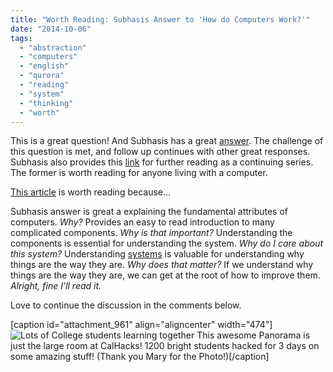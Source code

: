 ```yaml
---
title: "Worth Reading: Subhasis Answer to 'How do Computers Work?'"
date: "2014-10-06"
tags: 
  - "abstraction"
  - "computers"
  - "english"
  - "qurora"
  - "reading"
  - "system"
  - "thinking"
  - "worth"
---
```


This is a great question! And Subhasis has a great [answer](http://www.quora.com/Computer-Science/How-does-a-computer-chip-work/answer/Subhasis-Das?share=1 "Quora Link for Answer "). The challenge of this question is met, and follow up continues with other great responses. Subhasis also provides this [link](http://cpuarch.quora.com/ "CPU Architecture") for further reading as a continuing series. The former is worth reading for anyone living with a computer.

[This article](http://www.quora.com/Computer-Science/How-does-a-computer-chip-work/answer/Subhasis-Das?share=1 "Link to Answer Again") is worth reading because...

Subhasis answer is great a explaining the fundamental attributes of computers. _Why?_ Provides an easy to read introduction to many complicated components. _Why is that important?_ Understanding the components is essential for understanding the system. _Why do I care about this system?_ Understanding [systems](http://en.wikipedia.org/wiki/Systems_thinking "Systems thinking link ") is valuable for understanding why things are the way they are. _Why does that matter?_ If we understand why things are the way they are, we can get at the root of how to improve them. _Alright, fine I'll read it._

Love to continue the discussion in the comments below.

\[caption id="attachment\_961" align="aligncenter" width="474"\]![Lots of College students learning together](images/AdobePhotoshopExpress_f0beda7c6fde4ccb8894713c9677c90d1-1024x298.jpg) This awesome Panorama is just the large room at CalHacks! 1200 bright students hacked for 3 days on some amazing stuff! (Thank you Mary for the Photo!)\[/caption\]

